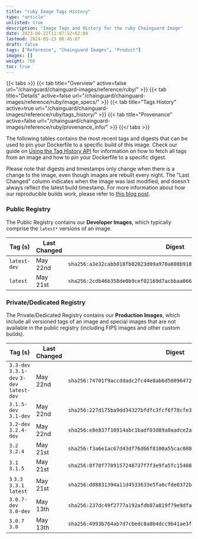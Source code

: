 ```yaml
---
title: "ruby Image Tags History"
type: "article"
unlisted: true
description: "Image Tags and History for the ruby Chainguard Image"
date: 2023-06-22T11:07:52+02:00
lastmod: 2024-05-23 00:45:07
draft: false
tags: ["Reference", "Chainguard Images", "Product"]
images: []
weight: 700
toc: true
---
```


{{< tabs >}}
{{< tab title="Overview" active=false url="/chainguard/chainguard-images/reference/ruby/" >}}
{{< tab title="Details" active=false url="/chainguard/chainguard-images/reference/ruby/image_specs/" >}}
{{< tab title="Tags History" active=true url="/chainguard/chainguard-images/reference/ruby/tags_history/" >}}
{{< tab title="Provenance" active=false url="/chainguard/chainguard-images/reference/ruby/provenance_info/" >}}
{{</ tabs >}}

The following tables contains the most recent tags and digests that can be used to pin your Dockerfile to a specific build of this image. Check our guide on [Using the Tag History API](/chainguard/chainguard-images/using-the-tag-history-api/) for information on how to fetch all tags from an image and how to pin your Dockerfile to a specific digest.

Please note that digests and timestamps only change when there is a change to the image, even though images are rebuilt every night. The "Last Changed" column indicates when the image was last modified, and doesn't always reflect the latest build timestamp. For more information about how our reproducible builds work, please refer to [this blog post](https://www.chainguard.dev/unchained/reproducing-chainguards-reproducible-image-builds).

### Public Registry
The Public Registry contains our **Developer Images**, which typically comprise the `latest*` versions of an image.

| Tag (s)       | Last Changed | Digest                                                                    |
|---------------|--------------|---------------------------------------------------------------------------|
|  `latest-dev` | May 22nd     | `sha256:a3e32cabb018fb82023d09a970a808b918c6d0cbd64f7cc594c51ac62da1cc01` |
|  `latest`     | May 21st     | `sha256:2cdb46b358de0b9cef02169d7acbbaa06692eff30acc0d76c7da71f4b4798659` |


### Private/Dedicated Registry
The Private/Dedicated Registry contains our **Production Images**, which include all versioned tags of an image and special images that are not available in the public registry (including FIPS images and other custom builds).

| Tag (s)                                     | Last Changed | Digest                                                                    |
|---------------------------------------------|--------------|---------------------------------------------------------------------------|
|  `3.3-dev` `3.3.1-dev` `3-dev` `latest-dev` | May 22nd     | `sha256:74701f9accddadc2fc44e8ab6d50896472d388a3e93f1113698b80d6fad67a7d` |
|  `3.1.5-dev` `3.1-dev`                      | May 22nd     | `sha256:227d175ba9dd34327bfdfc3fcf6f78cfe3cc944eb16b5feae3cfe8be99b13fbf` |
|  `3.2-dev` `3.2.4-dev`                      | May 22nd     | `sha256:e8e837f10914abc1badf03d89a0aadce2af348a7b92d89c05b037606dbb67e57` |
|  `3.2` `3.2.4`                              | May 21st     | `sha256:f3a6e1ac67d43df76d66f8100a55cac080a9951e4f1d9dd5c588d02b3b2011b2` |
|  `3.1` `3.1.5`                              | May 21st     | `sha256:0f70f7709157248737f7f3e9fa5fc1540816de43aa2e0e740ecea1c6b3765a2b` |
|  `3` `3.3` `3.3.1` `latest`                 | May 21st     | `sha256:d88831394a11d4533633e5fa6cfde0372b2500c0f836c1668fcfafb5b786ea52` |
|  `3.0.7-dev` `3.0-dev`                      | May 13th     | `sha256:237dc49f2777a192afdb07a819f79e9dfacc442149a06d7e03e0f74eecb711f6` |
|  `3.0.7` `3.0`                              | May 13th     | `sha256:4993b764ab7d7cbedc8a8b4dcc9b41ae3faf8a15b4a28e1eee8ef3b1827f160e` |

